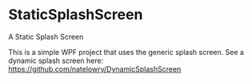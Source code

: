 StaticSplashScreen
==================

A Static Splash Screen

This is a simple WPF project that uses the generic splash screen.  See a dynamic splash screen here:
https://github.com/natelowry/DynamicSplashScreen
